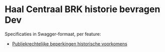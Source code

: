 # Haal Centraal BRK historie bevragen Dev

Specificaties in Swagger-formaat, per feature:

- [Publiekrechtelijke beperkingen historische voorkomens](https://petstore.swagger.io/?url=https://raw.githubusercontent.com/VNG-Realisatie/Haal-Centraal-BRK-historie-bevragen/feature/historischevoorkomens-publiekrechtelijkebeperkingen/specificatie/genereervariant/openapi.yaml)
